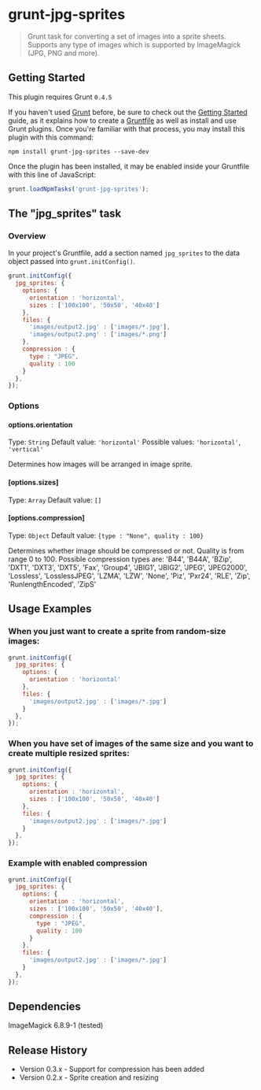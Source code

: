 # grunt-jpg-sprites

> Grunt task for converting a set of images into a sprite sheets. Supports any type of images which is supported by ImageMagick (JPG, PNG and more).

## Getting Started
This plugin requires Grunt `0.4.5`

If you haven't used [Grunt](http://gruntjs.com/) before, be sure to check out the [Getting Started](http://gruntjs.com/getting-started) guide, as it explains how to create a [Gruntfile](http://gruntjs.com/sample-gruntfile) as well as install and use Grunt plugins. Once you're familiar with that process, you may install this plugin with this command:

```shell
npm install grunt-jpg-sprites --save-dev
```

Once the plugin has been installed, it may be enabled inside your Gruntfile with this line of JavaScript:

```js
grunt.loadNpmTasks('grunt-jpg-sprites');
```

## The "jpg_sprites" task

### Overview
In your project's Gruntfile, add a section named `jpg_sprites` to the data object passed into `grunt.initConfig()`.

```js
grunt.initConfig({
  jpg_sprites: {
    options: {
      orientation : 'horizontal',
      sizes : ['100x100', '50x50', '40x40']
    },
    files: {
      'images/output2.jpg' : ['images/*.jpg'],
      'images/output2.png' : ['images/*.png']
    },
    compression : {
	  type : "JPEG",
      quality : 100
    }
  },
});
```

### Options

#### options.orientation
Type: `String`
Default value: `'horizontal'`
Possible values: `'horizontal'`, `'vertical'`

Determines how images will be arranged in image sprite.

#### [options.sizes]
Type: `Array`
Default value: `[]`


#### [options.compression]
Type: `Object`
Default value: `{type : "None", quality : 100}`

Determines whether image should be compressed or not. Quality is from range 0 to 100. Possible compression types are:
'B44', 'B44A', 'BZip', 'DXT1', 'DXT3', 'DXT5', 'Fax', 'Group4', 'JBIG1',
'JBIG2', 'JPEG', 'JPEG2000', 'Lossless', 'LosslessJPEG', 'LZMA', 'LZW',
'None', 'Piz', 'Pxr24', 'RLE', 'Zip', 'RunlengthEncoded', 'ZipS'

## Usage Examples

### When you just want to create a sprite from random-size images:

```js
grunt.initConfig({
  jpg_sprites: {
    options: {
      orientation : 'horizontal'
    },
    files: {
      'images/output2.jpg' : ['images/*.jpg']
    }
  },
});
```

### When you have set of images of the same size and you want to create multiple resized sprites:

```js
grunt.initConfig({
  jpg_sprites: {
    options: {
      orientation : 'horizontal',
      sizes : ['100x100', '50x50', '40x40']
    },
    files: {
      'images/output2.jpg' : ['images/*.jpg']
    }
  },
});
```

### Example with enabled compression

```js
grunt.initConfig({
  jpg_sprites: {
    options: {
      orientation : 'horizontal',
      sizes : ['100x100', '50x50', '40x40'],
      compression : {
        type : "JPEG",
      	quality : 100
      }
    },
    files: {
      'images/output2.jpg' : ['images/*.jpg']
    }
  },
});
```

## Dependencies
ImageMagick 6.8.9-1 (tested)

## Release History
- Version 0.3.x - Support for compression has been added
- Version 0.2.x - Sprite creation and resizing

